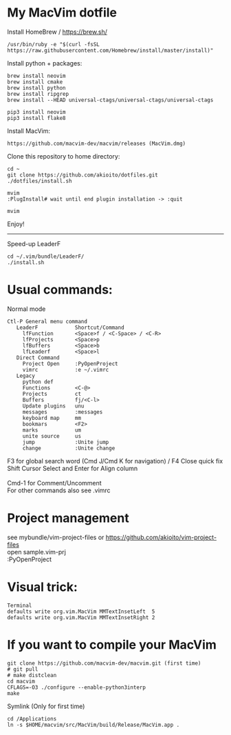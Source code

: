 # My MacVim dotfile


Install HomeBrew  / https://brew.sh/ 
```
/usr/bin/ruby -e "$(curl -fsSL https://raw.githubusercontent.com/Homebrew/install/master/install)" 
```

Install python + packages:
```
brew install neovim
brew install cmake
brew install python
brew install ripgrep
brew install --HEAD universal-ctags/universal-ctags/universal-ctags

pip3 install neovim
pip3 install flake8 
```

Install MacVim:
```  
https://github.com/macvim-dev/macvim/releases (MacVim.dmg)
```  

Clone this repository to  home directory:

```  
cd ~
git clone https://github.com/akioito/dotfiles.git
./dotfiles/install.sh

mvim 
:PlugInstall# wait until end plugin installation -> :quit

mvim
```  

Enjoy!

--------------------------------------------------  
Speed-up LeaderF
```  
cd ~/.vim/bundle/LeaderF/
./install.sh
```  

# Usual commands:
Normal mode     
```  
Ctl-P General menu command
   LeaderF            Shortcut/Command
     lfFunction       <Space>f / <C-Space> / <C-R>
     lfProjects       <Space>p
     lfBuffers        <Space>b
     lfLeaderf        <Space>l
   Direct Command           
     Project Open     :PyOpenProject
     vimrc            :e ~/.vimrc
   Legacy              
     python def            
     Functions        <C-@>
     Projects         ct
     Buffers          fj/<C-l>
     Update plugins   unu
     messages         :messages
     keyboard map     mm
     bookmars         <F2>
     marks            um
     unite source     us
     jump             :Unite jump
     change           :Unite change
```  

F3  for global search word (Cmd J/Cmd K for navigation) / F4 Close quick fix<br> 
Shift Cursor Select and Enter for Align column<br>  
Cmd-1 for Comment/Uncomment<br> 
For other commands also see .vimrc

# Project management
see mybundle/vim-project-files or https://github.com/akioito/vim-project-files<br> 
open sample.vim-prj<br>
:PyOpenProject



# Visual trick:
```  
Terminal
defaults write org.vim.MacVim MMTextInsetLeft  5
defaults write org.vim.MacVim MMTextInsetRight 2 
```  


# If you want to compile your MacVim
```  
git clone https://github.com/macvim-dev/macvim.git (first time)
# git pull        
# make distclean
cd macvim
CFLAGS=-O3 ./configure --enable-python3interp 
make
```  

Symlink (Only for first time)
```  
cd /Applications
ln -s $HOME/macvim/src/MacVim/build/Release/MacVim.app .   
```  
